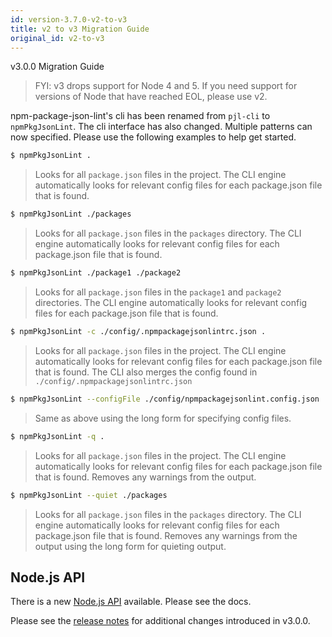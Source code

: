 ```yaml
---
id: version-3.7.0-v2-to-v3
title: v2 to v3 Migration Guide
original_id: v2-to-v3
---
```


v3.0.0 Migration Guide

> FYI: v3 drops support for Node 4 and 5. If you need support for versions of Node that have reached EOL, please use v2.

npm-package-json-lint's cli has been renamed from `pjl-cli` to `npmPkgJsonLint`. The cli interface has also changed. Multiple patterns can now specified. Please use the following examples to help get started.

```bash
$ npmPkgJsonLint .
```

> Looks for all `package.json` files in the project. The CLI engine automatically looks for relevant config files for each package.json file that is found.

```bash
$ npmPkgJsonLint ./packages
```

> Looks for all `package.json` files in the `packages` directory. The CLI engine automatically looks for relevant config files for each package.json file that is found.

```bash
$ npmPkgJsonLint ./package1 ./package2
```

> Looks for all `package.json` files in the `package1` and `package2` directories. The CLI engine automatically looks for relevant config files for each package.json file that is found.

```bash
$ npmPkgJsonLint -c ./config/.npmpackagejsonlintrc.json .
```

> Looks for all `package.json` files in the project. The CLI engine automatically looks for relevant config files for each package.json file that is found. The CLI also merges the config found in `./config/.npmpackagejsonlintrc.json`

```bash
$ npmPkgJsonLint --configFile ./config/npmpackagejsonlint.config.json .
```

> Same as above using the long form for specifying config files.

```bash
$ npmPkgJsonLint -q .
```

> Looks for all `package.json` files in the project. The CLI engine automatically looks for relevant config files for each package.json file that is found. Removes any warnings from the output.

```bash
$ npmPkgJsonLint --quiet ./packages
```

> Looks for all `package.json` files in the `packages` directory. The CLI engine automatically looks for relevant config files for each package.json file that is found. Removes any warnings from the output using the long form for quieting output.

## Node.js API

There is a new [Node.js API](api.md) available. Please see the docs.

Please see the [release notes](https://github.com/tclindner/npm-package-json-lint/releases/tag/v3.0.0) for additional changes introduced in v3.0.0.
